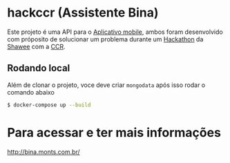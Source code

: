 # hackccr (Assistente Bina)
Este projeto é uma API para o [Aplicativo mobile](https://github.com/felipe-ds-lima/app-hackccr), ambos foram desenvolvido com próposito de solucionar um problema durante um [Hackathon](https://en.wikipedia.org/wiki/Hackathon) da [Shawee](https://shawee.io/) com a [CCR](http://www.grupoccr.com.br/grupo-ccr/sobre-o-grupo-ccr).

## Rodando local
Além de clonar o projeto, voce deve criar `mongodata` após isso rodar o comando abaixo
```bash
$ docker-compose up --build
```

# Para acessar e ter mais informações
http://bina.monts.com.br/